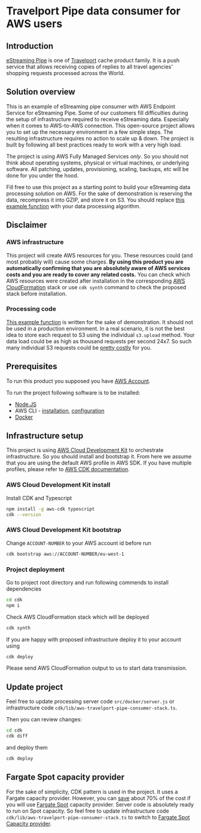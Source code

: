 # Travelport Pipe data consumer for AWS users

## Introduction

[eStreaming Pipe](https://docs.google.com/presentation/d/1hLTIOt1COWg2e4d0YgXLRTYSQROewWzd/edit?usp=sharing&ouid=110775096279309441076&rtpof=true&sd=true) is one of [Travelport](https://www.travelport.com) cache product family. It is a push service that allows receiving copies of replies to all travel agencies' shopping requests processed across the World.

## Solution overview

This is an example of eStreaming pipe consumer with AWS Endpoint Service for eStreaming Pipe. Some of our customers fill difficulties during the setup of infrastructure required to receive eStreaming data. Especially when it comes to AWS-to-AWS connection. This open-source project allows you to set up the necessary environment in a few simple steps. The resulting infrastructure requires no action to scale up & down. The project is built by following all best practices ready to work with a very high load.

The project is using AWS Fully Managed Services _only_. So you should not think about operating systems, physical or virtual machines, or underlying software. All patching, updates, provisioning, scaling, backups, etc will be done for you under the hood.

Fill free to use this project as a starting point to build your eStreaming data processing solution on AWS. For the sake of demonstration is reserving the data, recompress it into GZIP, and store it on S3. You should replace [this example function](https://github.com/Travelport-Ukraine/aws-travelport-pipe-consumer/blob/e986a3fc312df3740ca6899ec23dd2e202f0b0c9/src/docker/server.js#L50) with your data processing algorithm.

## Disclaimer

### AWS infrastructure

This project will create AWS resources for you. These resources could (and most probably will) cause some charges. **By using this product you are automatically confirming that you are absolutely aware of AWS services costs and you are ready to cover any related costs.** You can check which AWS resources were created after installation in the corresponding [AWS CloudFormation](https://aws.amazon.com/cloudformation/?nc1=h_ls) stack or use `cdk synth` command to check the proposed stack before installation.

### Processing code

[This example function](https://github.com/Travelport-Ukraine/aws-travelport-pipe-consumer/blob/e986a3fc312df3740ca6899ec23dd2e202f0b0c9/src/docker/server.js#L50) is written for the sake of demonstration. It should not be used in a production environment. In a real scenario, it is not the best idea to store each request to S3 using the individual `s3.upload` method. Your data load could be as high as thousand requests per second 24x7. So such many individual S3 requests could be [pretty costly](https://aws.amazon.com/s3/pricing/?nc1=h_ls) for you.

## Prerequisites

To run this product you supposed you have [AWS Account](https://aws.amazon.com/).

To run the project following software is to be installed:

* [Node.JS](https://nodejs.org/uk/download/)
* AWS CLI - [installation](https://docs.aws.amazon.com/cli/latest/userguide/getting-started-install.html), [configuration](https://docs.aws.amazon.com/cli/latest/userguide/cli-chap-configure.html)
* [Docker](https://docs.docker.com/desktop/)

## Infrastructure setup

This project is using [AWS Cloud Development Kit](https://aws.amazon.com/cdk/) to orchestrate infrastructure. So you should install and bootstrap it. From here we assume that you are using the default AWS profile in AWS SDK. If you have multiple profiles, please refer to [AWS CDK documentation](https://docs.aws.amazon.com/cdk/latest/guide/home.html).

### AWS Cloud Development Kit install

Install CDK and Typescript

```bash
npm install -g aws-cdk typescript
cdk --version
```

### AWS Cloud Development Kit bootstrap

Change `ACCOUNT-NUMBER` to your AWS account id before run

```bash
cdk bootstrap aws://ACCOUNT-NUMBER/eu-west-1
```

### Project deployment

Go to  project root directory and run following commends to install dependencies

```bash
cd cdk
npm i
```

Check AWS CloudFormation stack which will be deployed

```bash
cdk synth
```

If you are happy with proposed infrastructure deploy it to your account using

```bash
cdk deploy
```

Please send AWS CloudFormation output to us to start data transmission. 
## Update project

Feel free to update processing server code `src/docker/server.js` or infrastructure code `cdk/lib/aws-travelport-pipe-consumer-stack.ts`.

Then you can review changes:

```bash
cd cdk
cdk diff
```

and deploy them

```bash
cdk deploy
```

## Fargate Spot capacity provider

For the sake of simplicity, CDK pattern is used in the project. It uses a Fargate capacity provider. However, you can [save](https://aws.amazon.com/fargate/pricing/) about 70% of the cost if you will use [Fargate Spot](https://aws.amazon.com/blogs/compute/deep-dive-into-fargate-spot-to-run-your-ecs-tasks-for-up-to-70-less/) capacity provider. Server code is absolutely ready to run on Spot capacity. So feel free to update infrastructure code `cdk/lib/aws-travelport-pipe-consumer-stack.ts` to switch to [Fargate Spot Capacity provider](https://docs.aws.amazon.com/AmazonECS/latest/developerguide/fargate-capacity-providers.html).

